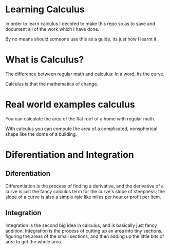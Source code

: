 # Learning Calculus

In order to learn calculus I decided to make this repo so as to save and document all of the work which I have done.

By no means should someone use this as a guide, its just how I learnt it.

# What is Calculus?

The difference between regular math and calculus: In a word, its the curve.

Calculus is that the mathematics of change.

# Real world examples calculus

You can calculate the area of the flat roof of a home with regular math.

With calculus you can compute the area of a complicated, nonspherical shape like the dome of a building.

# Diferentiation and Integration

## Diferentiation

Differentiation is the process of finding a derivative, and the derivative of a curve is just the fancy calculus term for the curve's slope of steepness; the slope of a curve is also a simple rate like miles per hour or profit per item.

## Integration

Integration is the second big idea in calculus, and is basically just fancy addition. Integration is the process of cutting up an area into tiny sections, figuring the areas of the small sections, and then adding up the little bits of area to get the whole area.
